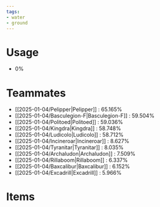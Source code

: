 ```yaml
---
tags:
- water
- ground
---
```

# Usage
- 0%
# Teammates
- [[2025-01-04/Pelipper|Pelipper]] : 65.165%
- [[2025-01-04/Basculegion-F|Basculegion-F]] : 59.504%
- [[2025-01-04/Politoed|Politoed]] : 59.036%
- [[2025-01-04/Kingdra|Kingdra]] : 58.748%
- [[2025-01-04/Ludicolo|Ludicolo]] : 58.712%
- [[2025-01-04/Incineroar|Incineroar]] : 8.627%
- [[2025-01-04/Tyranitar|Tyranitar]] : 8.035%
- [[2025-01-04/Archaludon|Archaludon]] : 7.509%
- [[2025-01-04/Rillaboom|Rillaboom]] : 6.337%
- [[2025-01-04/Baxcalibur|Baxcalibur]] : 6.152%
- [[2025-01-04/Excadrill|Excadrill]] : 5.966%
# Items